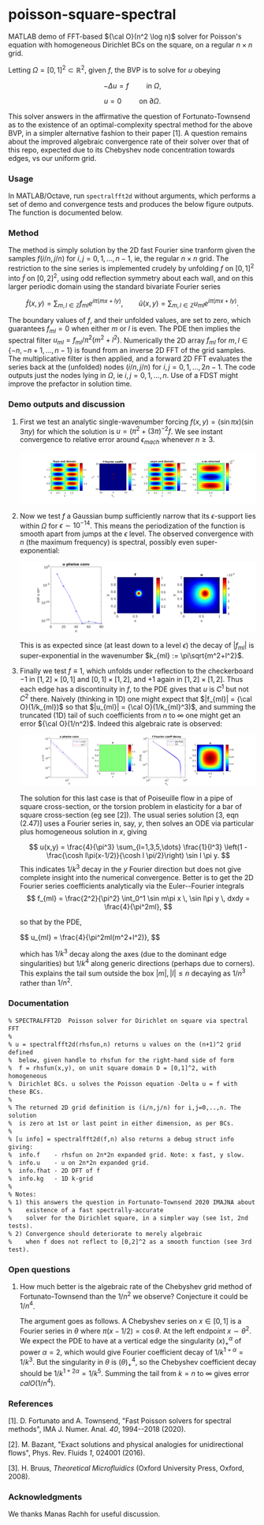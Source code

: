 # poisson-square-spectral

MATLAB demo of FFT-based ${\cal O}(n^2 \log n)$ solver for Poisson's equation with homogeneous Dirichlet BCs on the square, on a regular $n\times n$ grid.

Letting $\Omega = [0,1]^2 \subset \mathbb{R}^2$, given $f$,
the BVP is to solve for $u$ obeying

$$
-\Delta u = f \qquad \mbox{ in } \Omega,
$$

$$
u = 0 \qquad \mbox{ on } \partial\Omega.
$$

This solver answers in the affirmative the question of Fortunato-Townsend as to the existence of an optimal-complexity spectral method for the above BVP,
in a simpler alternative fashion to their paper [1].
A question remains about the improved algebraic convergence rate of their
solver over that of this repo, expected due to its Chebyshev node concentration towards edges, vs our uniform grid.

### Usage

In MATLAB/Octave, run `spectralfft2d` without arguments, which performs a set of demo and convergence tests and produces the below figure outputs. The function is documented below.

### Method

The method is simply solution by the 2D fast Fourier sine tranform
given the samples $f(i/n,j/n)$ for $i,j = 0,1,\dots,n-1$, ie, the
regular $n\times n$ grid.
The restriction to the sine series is implemented crudely
by unfolding $f$ on $[0,1]^2$ into $\tilde f$ on $[0,2]^2$,
using odd reflection symmetry about each wall, and on this
larger periodic domain using the standard bivariate Fourier series

$$
\tilde f(x,y) = \sum_{m,l\in\mathbb{Z}}
f_{ml} e^{i\pi(mx+ly)},
\qquad
\tilde u(x,y) = \sum_{m,l\in\mathbb{Z}} u_{ml} e^{i\pi(mx+ly)}.
$$

The boundary values of $f$, and their unfolded values, are set to zero,
which guarantees $f_{ml} = 0$ when either $m$ or $l$ is even.
The PDE then implies the spectral filter $u_{ml} = f_{ml}/\pi^2(m^2+l^2)$.
Numerically the 2D array $f_{ml}$ for $m,l\in\{-n,-n+1,\dots,n-1\}$
is found from an inverse 2D FFT of the grid samples.
The multiplicative filter is then applied, and a forward 2D FFT evaluates
the series back at the (unfolded) nodes $(i/n,j/n)$ for $i,j = 0,1,\dots,2n-1$.
The code outputs just the nodes lying in $\Omega$, ie $i,j = 0,1,\dots,n$.
Use of a FDST might improve the prefactor in solution time.

### Demo outputs and discussion

1. First we test an analytic single-wavenumber forcing
   $f(x,y) = (\sin \pi x)(\sin 3\pi y)$ for which the solution is
   $u = (\pi^2 + (3\pi)^{-2}f$. We see instant convergence
   to relative error around $\epsilon_{mach}$ whenever $n \ge 3$.

   ![fig 1: analytic solution at single frequency](figs/fig1.png)

2. Now we test $f$ a Gaussian bump sufficiently narrow that its
   $\epsilon$-support lies within $\Omega$ for $\epsilon \sim 10^{-14}$.
   This means the periodization of the function is smooth apart from jumps
   at the $\epsilon$ level.
   The observed convergence with $n$ (the maximum frequency) is spectral,
   possibly even super-exponential:

   ![fig 2: spectral convergence for numerically localized Gaussian forcing](figs/fig2.png)

   This is as expected since (at least down to a level $\epsilon$)
   the decay of $|f_{ml}|$ is super-exponential in
   the wavenumber $k_{ml} := \pi\sqrt{m^2+l^2}$.

3. Finally we test $f\equiv 1$, which unfolds under reflection to the
   checkerboard
   $-1$ in $[1,2]\times[0,1]$ and $[0,1]\times[1,2]$, and $+1$ again
   in $[1,2]\times[1,2]$. Thus each edge has a discontinuity in $f$,
   to the PDE gives that $u$ is $C^1$ but not $C^2$ there.
   Naively (thinking in 1D)
   one might expect that $|f_{ml}| = {\cal O}(1/k_{ml})$ so that
   $|u_{ml}| = {\cal O}(1/k_{ml}^3)$,
   and summing the truncated (1D) tail of such coefficients from $n$ to $\infty$
   one might get an error ${\cal O}(1/n^2)$.
   Indeed this algebraic rate is observed:

   ![fig 3: algebraic convergence for constant forcing, due to weak corner singularities](figs/fig3.png)

   The solution for this last case is that of Poiseuille flow in a pipe of
   square cross-section, or the torsion problem in elasticity for a bar
   of square cross-section (eg see [2]).
   The usual series solution [3, eqn (2.47)] uses a Fourier series in, say, $y$, then
   solves an ODE via particular plus homogeneous solution in $x$, giving

   $$
   u(x,y) = \frac{4}{\pi^3} \sum_{l=1,3,5,\dots} \frac{1}{l^3}
   \left(1 - \frac{\cosh l\pi(x-1/2)}{\cosh l \pi/2}\right)
   \sin l \pi y.
   $$
   This indicates $1/k^3$ decay in the $y$ Fourier direction but
   does not give complete insight into the numerical
   convergence. Better is to get the 2D Fourier series coefficients analytically
   via the Euler--Fourier integrals
   $$
   f_{ml} = \frac{2^2}{\pi^2} \int_0^1 \sin m\pi x \, \sin l\pi y \, dxdy
   = \frac{4}{\pi^2ml},
   $$
   
   so that by the PDE,

   $$
   u_{ml} = \frac{4}\{\pi^2ml(m^2+l^2)},
   $$
   
   which has $1/k^3$ decay along
   the axes (due to the dominant edge singularities)
   but $1/k^4$ along generic directions (perhaps due to corners). This explains
   the tail sum outside the box $|m|,|l| \le n$ decaying as $1/n^3$ rather
   than $1/n^2$.


### Documentation

```
% SPECTRALFFT2D  Poisson solver for Dirichlet on square via spectral FFT
%
% u = spectralfft2d(rhsfun,n) returns u values on the (n+1)^2 grid defined
%  below, given handle to rhsfun for the right-hand side of form
%  f = rhsfun(x,y), on unit square domain D = [0,1]^2, with homogeneous
%  Dirichlet BCs. u solves the Poisson equation -Delta u = f with these BCs.
%
% The returned 2D grid definition is (i/n,j/n) for i,j=0,..,n. The solution
%  is zero at 1st or last point in either dimension, as per BCs.
%
% [u info] = spectralfft2d(f,n) also returns a debug struct info giving:
%  info.f    - rhsfun on 2n*2n expanded grid. Note: x fast, y slow.
%  info.u    - u on 2n*2n expanded grid.
%  info.fhat - 2D DFT of f
%  info.kg   - 1D k-grid
%
% Notes:
% 1) this answers the question in Fortunato-Townsend 2020 IMAJNA about
%    existence of a fast spectrally-accurate
%    solver for the Dirichlet square, in a simpler way (see 1st, 2nd tests).
% 2) Convergence should deteriorate to merely algebraic
%    when f does not reflect to [0,2]^2 as a smooth function (see 3rd test).
```

### Open questions

1. How much better is the algebraic rate of the Chebyshev grid method of Fortunato-Townsend than the $1/n^2$ we observe? Conjecture it could be $1/n^4$.

   The argument goes as follows. A Chebyshev series on $x\in[0,1]$
   is a Fourier series
   in $\theta$ where $\pi (x-1/2) = \cos \theta$. At the left endpoint
   $x\sim \theta^2$.
   We expect the PDE to have at a vertical edge the
   singularity $(x)_+^\alpha$ of power $\alpha=2$, which would give
   Fourier coefficient decay of $1/k^{1+\alpha} = 1/k^3$. But the
   singularity in $\theta$ is $(\theta)_+^4$, so the Chebyshev
   coefficient decay should be $1/k^{1+2\alpha} = 1/k^5$.
   Summing the tail from $k=n$ to $\infty$ gives error ${cal O}(1/n^4)$.
   


### References

[1]. D. Fortunato and A. Townsend, "Fast Poisson solvers for spectral methods",
IMA J. Numer. Anal. _40_, 1994--2018 (2020).

[2]. M. Bazant, "Exact solutions and physical analogies for unidirectional flows", Phys. Rev. Fluids _1_, 024001 (2016).

[3]. H. Bruus, *Theoretical Microfluidics* (Oxford University Press, Oxford, 2008).


### Acknowledgments

We thanks Manas Rachh for useful discussion.
